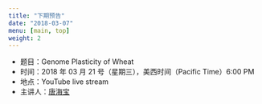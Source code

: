 ```yaml
---
title: "下期预告"
date: "2018-03-07"
menu: [main, top]
weight: 2
---
```


- 题目：Genome Plasticity of Wheat
- 时间：2018 年 03 月 21 号（星期三），美西时间（Pacific Time）6:00 PM
- 地点：YouTube live stream 
- 主讲人：[唐海宝](https://scholar.google.com/citations?user=66lj2Z0AAAAJ&hl=en)


